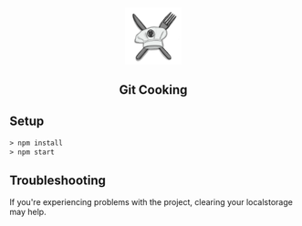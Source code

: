 <div align="center">
  <img src="src/assets/logo.png" alt="logo" width="100" />
  <h2>Git Cooking</h2>
</div>

## Setup

```
> npm install
> npm start
```

## Troubleshooting

If you're experiencing problems with the project, clearing your localstorage may help.
